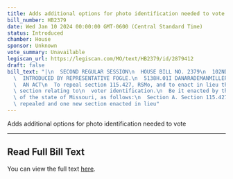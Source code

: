 ```yaml
---
title: Adds additional options for photo identification needed to vote
bill_number: HB2379
date: Wed Jan 10 2024 00:00:00 GMT-0600 (Central Standard Time)
status: Introduced
chamber: House
sponsor: Unknown
vote_summary: Unavailable
legiscan_url: https://legiscan.com/MO/text/HB2379/id/2879412
draft: false
bill_text: "|\n  SECOND REGULAR SESSION\n  HOUSE BILL NO. 2379\n  102ND GENERAL ASSEMBLY\n\
  \  INTRODUCED BY REPRESENTATIVE FOGLE.\n  5138H.01I DANARADEMANMILLER,ChiefClerk\n\
  \  AN ACT\n  To repeal section 115.427, RSMo, and to enact in lieu thereof one new\
  \ section relating to\n  voter identification.\n  Be it enacted by the General Assembly\
  \ of the state of Missouri, as follows:\n  Section A. Section 115.427, RSMo, is\
  \ repealed and one new section enacted in lieu"
---
```

Adds additional options for photo identification needed to vote

---

## Read Full Bill Text

You can view the full text [here](https://legiscan.com/MO/text/HB2379/id/2879412).
